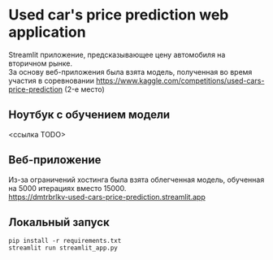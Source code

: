 # Used car's price prediction web application
Streamlit приложение, предсказывающее цену автомобиля на вторичном рынке.  
За основу веб-приложения была взята модель, полученная во время участия в соревновании https://www.kaggle.com/competitions/used-cars-price-prediction (2-е место)  
## Ноутбук с обучением модели
<ссылка TODO>  
## Веб-приложение
Из-за ограничений хостинга была взята облегченная модель, обученная на 5000 итерациях вместо 15000.  
https://dmtrbrlkv-used-cars-price-prediction.streamlit.app
## Локальный запуск
```
pip install -r requirements.txt
streamlit run streamlit_app.py
```
